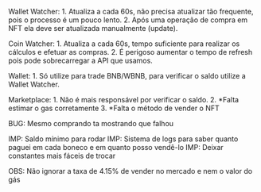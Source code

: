 Wallet Watcher:
	1. Atualiza a cada 60s, não precisa atualizar tão frequente, pois o processo é um pouco lento.
	2. Após uma operação de compra em NFT ela deve ser atualizada manualmente (update).

Coin Watcher:
	1. Atualiza a cada 60s, tempo suficiente para realizar os cálculos e efetuar as compras.
	2. É perigoso aumentar o tempo de refresh pois pode sobrecarregar a API que usamos.

Wallet: 
	1. Só utilize para trade BNB/WBNB, para verificar o saldo utilize a Wallet Watcher.

Marketplace:
	1. Não é mais responsável por verificar o saldo.
	2. *Falta estimar o gas corretamente
	3. *Falta o método de vender o NFT


BUG: Mesmo comprando ta mostrando que falhou

IMP: Saldo mínimo para rodar
IMP: Sistema de logs para saber quanto paguei em cada boneco e em quanto posso vendê-lo
IMP: Deixar constantes mais fáceis de trocar

OBS: Não ignorar a taxa de 4.15% de vender no mercado e nem o valor do gás